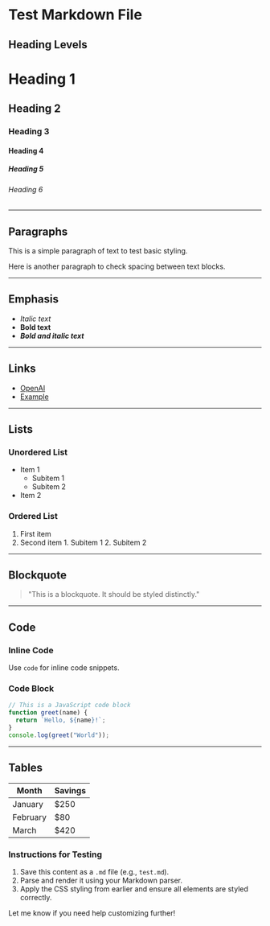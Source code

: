   # Test Markdown File

  ## Heading Levels

  # Heading 1

  ## Heading 2

  ### Heading 3

  #### Heading 4

  ##### Heading 5

  ###### Heading 6

  ---

  ## Paragraphs

  This is a simple paragraph of text to test basic styling.

  Here is another paragraph to check spacing between text blocks.

  ---

  ## Emphasis

  - _Italic text_
  - **Bold text**
  - **_Bold and italic text_**

  ---

  ## Links

  - [OpenAI](https://openai.com)
  - [Example](https://example.com)

  ---

  ## Lists

  ### Unordered List

  - Item 1
    - Subitem 1
    - Subitem 2
  - Item 2

  ### Ordered List

  1. First item
  2. Second item
    1. Subitem 1
    2. Subitem 2

  ---

  ## Blockquote

  > "This is a blockquote. It should be styled distinctly."

  ---

  ## Code

  ### Inline Code

  Use `code` for inline code snippets.

  ### Code Block

  ```javascript
  // This is a JavaScript code block
  function greet(name) {
    return `Hello, ${name}!`;
  }
  console.log(greet("World"));
  ```

  ---

  ## Tables

  | Month    | Savings |
  | -------- | ------- |
  | January  | $250    |
  | February | $80     |
  | March    | $420    |


  ### Instructions for Testing
  1. Save this content as a `.md` file (e.g., `test.md`).
  2. Parse and render it using your Markdown parser.
  3. Apply the CSS styling from earlier and ensure all elements are styled correctly.

  Let me know if you need help customizing further!